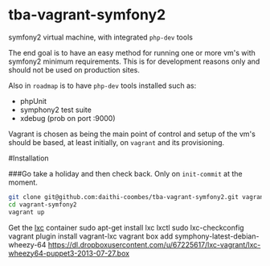 # tba-vagrant-symfony2
symfony2 virtual machine, with integrated `php-dev` tools

The end goal is to have an easy method for running one or more vm's with
symfony2 minimum requirements. This is for development reasons only and should
not be used on production sites.

Also in `roadmap` is to have `php-dev` tools installed such as:
 - phpUnit
 - symphony2 test suite
 - xdebug (prob on port :9000)


 Vagrant is chosen as being the main point of control and setup of the vm's
 should be based, at least initially, on `vagrant` and its provisioning.


 #Installation

 ###Go take a holiday and then check back. Only on `init-commit` at the moment.


```bash
git clone git@github.com:daithi-coombes/tba-vagrant-symfony2.git vagrant-symfony2
cd vagrant-symfony2
vagrant up
```

Get the [lxc]() container
sudo apt-get install lxc lxctl
sudo lxc-checkconfig
vagrant plugin install vagrant-lxc
vagrant box add symphony-latest-debian-wheezy-64 https://dl.dropboxusercontent.com/u/67225617/lxc-vagrant/lxc-wheezy64-puppet3-2013-07-27.box
```
